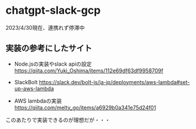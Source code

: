 # chatgpt-slack-gcp
2023/4/30現在、連携れず停滞中

## 実装の参考にしたサイト
- Node.jsの実装やslack apiの設定
https://qiita.com/Yuki_Oshima/items/112e69df63df9958709f

- SlackBolt
https://slack.dev/bolt-js/ja-jp/deployments/aws-lambda#set-up-aws-lambda

- AWS lambdaの実装
https://qiita.com/melty_go/items/a6929b0a341e75d24f01

このあたりで実装できるのが理想だが・・・

